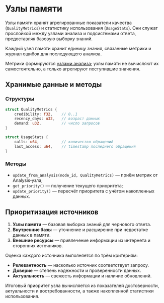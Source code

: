 # Узлы памяти

Узлы памяти хранят агрегированные показатели качества (`QualityMetrics`) и
статистику использования (`UsageStats`). Они служат прослойкой между узлами
анализа и подсистемами ответа, предоставляя базовую выборку знаний.

Каждый узел памяти хранит единицу знания, связанные метрики и журнал ошибок для последующего анализа.

Метрики формируются [узлами анализа](analysis-nodes.md#оценка-качества);
узлы памяти не вычисляют их самостоятельно, а только агрегируют поступившие
значения.

## Хранимые данные и методы

### Структуры

```rust
struct QualityMetrics {
    credibility: f32,    // 0..1
    recency_days: u32,   // возраст данных
    demand: u32,         // число запросов
}

struct UsageStats {
    calls: u64,          // количество обращений
    last_access: u64,    // timestamp последнего обращения
}
```

### Методы

- `update_from_analysis(node_id, QualityMetrics)` — приём метрик от
  Analysis‑узла;
- `get_priority()` — получение текущего приоритета;
- `update_priority()` — пересчёт приоритета с учётом накопленных данных.

## Приоритизация источников

1. **Узлы памяти** — базовая выборка знаний для чернового ответа.
2. **Внутренние базы** — уточнение и расширение при недостатке данных в памяти.
3. **Внешние ресурсы** — привлечение информации из интернета и сторонних источников.

Оценка каждого источника выполняется по трём критериям:

- **Релевантность** — насколько источник соответствует запросу.
- **Доверие** — степень надежности и проверенности данных.
- **Актуальность** — свежесть информации и наличие обновлений.
 
Итоговый приоритет узла вычисляется из показателей достоверности, актуальности
и востребованности, а также накопленной статистики использования.

